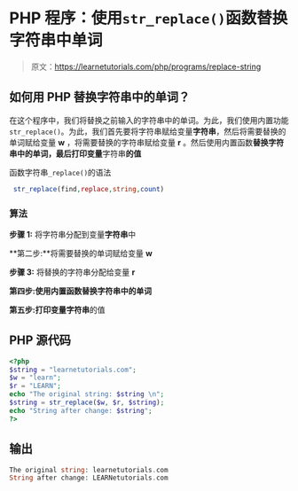 # PHP 程序：使用`str_replace()`函数替换字符串中单词

> 原文：<https://learnetutorials.com/php/programs/replace-string>

## 如何用 PHP 替换字符串中的单词？

在这个程序中，我们将替换之前输入的字符串中的单词。为此，我们使用内置功能`str_replace()`。为此，我们首先要将字符串赋给变量**字符串**，然后将需要替换的单词赋给变量 **w** ，将需要替换的字符串赋给变量 **r** 。然后使用内置函数**替换字符串中的单词，最后打印变量**字符串**的值**

函数字符串`_replace()`的语法

```php
 str_replace(find,replace,string,count) 

```

### 算法

**步骤 1:** 将字符串分配到变量**字符串**中

**第二步:**将需要替换的单词赋给变量 **w**

**步骤 3:** 将替换的字符串分配给变量 **r**

**第四步:**使用内置函数**替换字符串中的单词**

**第五步:**打印变量**字符串**的值

## PHP 源代码

```php
<?php
$string = "learnetutorials.com";
$w = "learn";
$r = "LEARN";
echo "The original string: $string \n";
$string = str_replace($w, $r, $string);
echo "String after change: $string";
?>

```

## 输出

```php
The original string: learnetutorials.com
String after change: LEARNetutorials.com
```